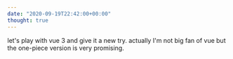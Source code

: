 ```yaml
---
date: "2020-09-19T22:42:00+00:00"
thought: true
---
```


let's play with vue 3 and give it a new try. actually I'm not big fan of vue but the one-piece version is very
promising.
